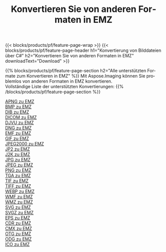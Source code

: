 ﻿---
title: Konvertieren Sie von anderen Formaten in EMZ 
weight: 3920
url: /de/net/conversion/to/emz 
lang: de
langdirlevel: 2
locales: zh-hans,ja,it,ru,de,es,fr,nl,id,lt,pl,pt,vi,tr,ko,zh-hant,ar,hi,th,sv,cs,uk,he
description: Mit Aspose.Imaging können Sie problemlos von anderen Formaten in EMZ konvertieren
---

{{< blocks/products/pf/feature-page-wrap >}}
{{< blocks/products/pf/feature-page-header h1="Konvertierung von Bilddateien über C#" h2="Konvertieren Sie von anderen Formaten in EMZ" downloadText="Download" >}}


{{% blocks/products/pf/feature-page-section  h2="Alle unterstützten Formate zum Konvertieren in EMZ" %}}
Mit Aspose.Imaging können Sie problemlos von anderen Formaten in EMZ konvertieren.
<br/>
Vollständige Liste der unterstützten Konvertierungen:
{{% /blocks/products/pf/feature-page-section %}}
<div class="container-fluid productfamilypage bg-gray">
    <div class="convertypes bg-gray agp-content section">
        <div class="container">
		<div class="row other-converters">
		    <div class='col-md-2 other-converter remove-lp remove-rp'><a href="/imaging/de/net/conversion/apng-to-emz" >APNG zu EMZ</a></div>
<div class='col-md-2 other-converter remove-lp remove-rp'><a href="/imaging/de/net/conversion/bmp-to-emz" >BMP zu EMZ</a></div>
<div class='col-md-2 other-converter remove-lp remove-rp'><a href="/imaging/de/net/conversion/dib-to-emz" >DIB zu EMZ</a></div>
<div class='col-md-2 other-converter remove-lp remove-rp'><a href="/imaging/de/net/conversion/dicom-to-emz" >DICOM zu EMZ</a></div>
<div class='col-md-2 other-converter remove-lp remove-rp'><a href="/imaging/de/net/conversion/djvu-to-emz" >DJVU zu EMZ</a></div>
<div class='col-md-2 other-converter remove-lp remove-rp'><a href="/imaging/de/net/conversion/dng-to-emz" >DNG zu EMZ</a></div>
<div class='col-md-2 other-converter remove-lp remove-rp'><a href="/imaging/de/net/conversion/emf-to-emz" >EMF zu EMZ</a></div>
<div class='col-md-2 other-converter remove-lp remove-rp'><a href="/imaging/de/net/conversion/gif-to-emz" >GIF zu EMZ</a></div>
<div class='col-md-2 other-converter remove-lp remove-rp'><a href="/imaging/de/net/conversion/jpeg2000-to-emz" >JPEG2000 zu EMZ</a></div>
<div class='col-md-2 other-converter remove-lp remove-rp'><a href="/imaging/de/net/conversion/jp2-to-emz" >JP2 zu EMZ</a></div>
<div class='col-md-2 other-converter remove-lp remove-rp'><a href="/imaging/de/net/conversion/j2k-to-emz" >J2K zu EMZ</a></div>
<div class='col-md-2 other-converter remove-lp remove-rp'><a href="/imaging/de/net/conversion/jpg-to-emz" >JPG zu EMZ</a></div>
<div class='col-md-2 other-converter remove-lp remove-rp'><a href="/imaging/de/net/conversion/jpeg-to-emz" >JPEG zu EMZ</a></div>
<div class='col-md-2 other-converter remove-lp remove-rp'><a href="/imaging/de/net/conversion/png-to-emz" >PNG zu EMZ</a></div>
<div class='col-md-2 other-converter remove-lp remove-rp'><a href="/imaging/de/net/conversion/tga-to-emz" >TGA zu EMZ</a></div>
<div class='col-md-2 other-converter remove-lp remove-rp'><a href="/imaging/de/net/conversion/tif-to-emz" >TIF zu EMZ</a></div>
<div class='col-md-2 other-converter remove-lp remove-rp'><a href="/imaging/de/net/conversion/tiff-to-emz" >TIFF zu EMZ</a></div>
<div class='col-md-2 other-converter remove-lp remove-rp'><a href="/imaging/de/net/conversion/webp-to-emz" >WEBP zu EMZ</a></div>
<div class='col-md-2 other-converter remove-lp remove-rp'><a href="/imaging/de/net/conversion/wmf-to-emz" >WMF zu EMZ</a></div>
<div class='col-md-2 other-converter remove-lp remove-rp'><a href="/imaging/de/net/conversion/wmz-to-emz" >WMZ zu EMZ</a></div>
<div class='col-md-2 other-converter remove-lp remove-rp'><a href="/imaging/de/net/conversion/svg-to-emz" >SVG zu EMZ</a></div>
<div class='col-md-2 other-converter remove-lp remove-rp'><a href="/imaging/de/net/conversion/svgz-to-emz" >SVGZ zu EMZ</a></div>
<div class='col-md-2 other-converter remove-lp remove-rp'><a href="/imaging/de/net/conversion/eps-to-emz" >EPS zu EMZ</a></div>
<div class='col-md-2 other-converter remove-lp remove-rp'><a href="/imaging/de/net/conversion/cdr-to-emz" >CDR zu EMZ</a></div>
<div class='col-md-2 other-converter remove-lp remove-rp'><a href="/imaging/de/net/conversion/cmx-to-emz" >CMX zu EMZ</a></div>
<div class='col-md-2 other-converter remove-lp remove-rp'><a href="/imaging/de/net/conversion/otg-to-emz" >OTG zu EMZ</a></div>
<div class='col-md-2 other-converter remove-lp remove-rp'><a href="/imaging/de/net/conversion/odg-to-emz" >ODG zu EMZ</a></div>
<div class='col-md-2 other-converter remove-lp remove-rp'><a href="/imaging/de/net/conversion/ico-to-emz" >ICO zu EMZ</a></div>
                </div>
        </div>
    </div>
</div>
<br/>

